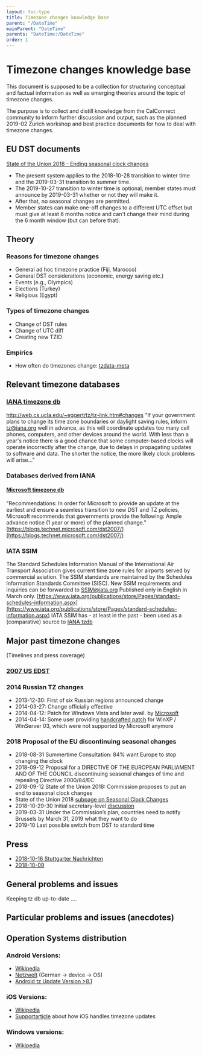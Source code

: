 ```yaml
---
layout: toc-type
title: Timezone changes knowledge base
parent: "/DateTime"
mainParent: "DateTime"
parents: "DateTime:/DateTime"
order: 1
---
```


# Timezone changes knowledge base

This document is supposed to be a collection for structuring conceptual and factual information as well as emerging theories around the topic of timezone changes.

The purpose is to collect and distill knowledge from the CalConnect community to inform further discussion and output, such as the planned 2019-02 Zurich workshop and best practice documents for how to deal with timezone changes.

## EU DST documents

[State of the Union 2018 - Ending seasonal clock changes](https://ec.europa.eu/commission/priorities/state-union-speeches/state-union-2018/state-union-2018-ending-seasonal-clock-changes_en)
* The present system applies to the 2018-10-28 transition to winter time and the 2019-03-31 transition to summer time.
* The 2019-10-27 transition to winter time is optional; member states must announce by 2019-03-31 whether or not they will make it.
* After that, no seasonal changes are permitted.
* Member states can make one-off changes to a different UTC offset but must give at least 6 months notice and can't change their mind during the 6 month window (but can before that).

## Theory

### Reasons for timezone changes
* General ad hoc timezone practice (Fiji, Marocco)
* General DST considerations (economic, energy saving etc.)
* Events (e.g., Olympics)
* Elections (Turkey)
* Religious (Egypt)

### Types of timezone changes
* Change of DST rules
* Change of UTC diff
* Creating new TZID

### Empirics
* How often do timezones change: [tzdata-meta](https://tzdata-meta.timtimeonline.com/)

## Relevant timezone databases

### [IANA timezone db](https://www.iana.org/time-zones)
http://web.cs.ucla.edu/~eggert/tz/tz-link.htm#changes
"If your government plans to change its time zone boundaries or daylight saving rules, inform tz@iana.org well in advance, as this will coordinate updates too many cell phones, computers, and other devices around the world. With less than a year's notice there is a good chance that some computer-based clocks will operate incorrectly after the change, due to delays in propagating updates to software and data. The shorter the notice, the more likely clock problems will arise..."

### Databases derived from IANA

#### [Microsoft timezone db](https://support.microsoft.com/en-us/help/22803/daylight-saving-time)
"Recommendations: In order for Microsoft to provide an update at the earliest and ensure a seamless transition to new DST and TZ policies, Microsoft recommends that governments provide the following: Ample advance notice (1 year or more) of the planned change."
[https://blogs.technet.microsoft.com/dst2007/](https://blogs.technet.microsoft.com/dst2007/)

### IATA SSIM
The Standard Schedules Information Manual of the International Air Transport Association gives current time zone rules for airports served by commercial aviation.
The SSIM standards are maintained by the Schedules Information Standards Committee (SISC). New SSIM requirements and inquiries can be forwarded to SSIM@iata.org
Published only in English in March only.
[https://www.iata.org/publications/store/Pages/standard-schedules-information.aspx](https://www.iata.org/publications/store/Pages/standard-schedules-information.aspx)
IATA SSIM has - at least in the past - been used as a (comparative) source to [IANA tzdb](https://mm.icann.org/pipermail/tz/1997-March/009863.html)

## Major past timezone changes
(Timelines and press coverage)

### [2007 US EDST](https://en.wikipedia.org/wiki/Daylight_saving_time_in_the_United_States#2005%E2%80%932009:_Second_extension)

### 2014 Russian TZ changes
* 2013-12-30: First of six Russian regions announced change
* 2014-03-27: Change officially effective
* 2014-04-12: Patch for Windows Vista and later avail. by [Microsoft](https://support.microsoft.com/en-us/help/3148851/time-zone-changes-for-russia-in-windows)
* 2014-04-14: Some user providing [handcrafted patch](https://translate.google.de/translate?sl=ru&tl=en&js=y&prev=_t&hl=de&ie=UTF-8&u=https%3A%2F%2Frzhevsky.wordpress.com%2F2016%2F04%2F14%2Fkb3148851-tzupdatexp%2F&edit-text=) for WinXP / WinServer 03, which were not supported by Microsoft anymore 

### 2018 Proposal of the EU discontinuing seasonal changes
* 2018-08-31 Summertime Consultation: 84% want Europe to stop changing the clock
* 2018-09-12 Proposal for a DIRECTIVE OF THE EUROPEAN PARLIAMENT AND OF THE COUNCIL discontinuing seasonal changes of time and repealing Directive 2000/84/EC
* 2018-09-12 State of the Union 2018: Commission proposes to put an end to seasonal clock changes
* State of the Union 2018 [subpage on Seasonal Clock Changes](http://europa.eu/rapid/press-release_MEMO-18-5641_en.htm)
* 2018-10-29-30 Initial secretary-level [discussion](https://www.consilium.europa.eu/en/meetings/tte/2018/10/29-30/)
* 2019-03-31 Under the Commission’s plan, countries need to notify Brussels by March 31, 2019 what they want to do
* 2019-10 Last possible switch from DST to standard time

## Press
* [2018-10-16 Stuttgarter Nachrichten](https://www.stuttgarter-nachrichten.de/inhalt.eu-abschaffung-der-zeitumstellung-braucht-mehr-zeit.7a2c1f71-0dc7-4a3f-a2be-e7653f36948c.html)
* [2018-10-09](https://www.heise.de/newsticker/meldung/Ewige-Sommerzeit-Widerstand-aus-EU-Staaten-gegen-Ende-der-Zeitumstellung-4184638.html)


## General problems and issues
Keeping tz db up-to-date
….

## Particular problems and issues (anecdotes)


## Operation Systems distribution

### Android Versions:
* [Wikipedia](https://en.wikipedia.org/wiki/Android_(operating_system)#Platform_usage)
* [Netzwelt](https://www.netzwelt.de/update-fahrplan/android-handys-tablets-grosse-update-fahrplan.html) (German -> device -> OS)
* [Android tz Update Version >8.1](https://source.android.com/devices/tech/config/timezone-rules)

### iOS Versions:
* [Wikipedia](https://en.wikipedia.org/wiki/IOS)
* [Supportarticle](https://support.apple.com/en-us/HT206986) about how iOS handles timezone updates

### Windows versions:
* [Wikipedia](https://en.wikipedia.org/wiki/Microsoft_Windows#Usage_share_and_device_sales)



